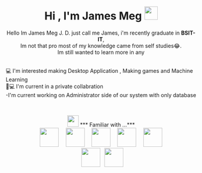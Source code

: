 <h1 align="center">Hi , I'm James Meg <img src="https://media.giphy.com/media/hvRJCLFzcasrR4ia7z/giphy.gif" width="35"></h1>
<p align="center">Hello Im James Meg J. D.  just call me James, i'm recently graduate in <b>BSIT-IT</b>,
<br>
Im not that pro most of my knowledge came from  self studies😂. <br>
Im still wanted to learn more in any 
</p>

<br>
<summary>💻 I'm interested making Desktop Application , Making games and Machine Learning<br>
<summary>🤝💻 I'm current in a private collabration<br>
 <summary>-I'm current working on Administrator side of our system with only database<br>
</p>
<br>
<p align="center">
<img src="https://media.giphy.com/media/iY8CRBdQXODJSCERIr/giphy.gif" width="30px">&nbsp;*** Familiar with ...*** <br>
  <code> <img height="50" src="https://www.vectorlogo.zone/logos/java/java-ar21.svg"> </code>
  <code> <img height="50" src="https://www.maketecheasier.com/assets/uploads/2015/04/netframework-logo.jpg"> </code>
  <code> <img height="50" src="https://seeklogo.com/images/C/c-sharp-c-logo-02F17714BA-seeklogo.com.png"> </code>
  <code> <img height="50" src="https://lifewithdata.com/wp-content/uploads/2022/03/python_logo-43.png"> </code>
  <code> <img height="50" src="https://www.vectorlogo.zone/logos/mysql/mysql-ar21.svg"> </code><br>
  <code> <img height="50" src="https://www.vectorlogo.zone/logos/w3_html5/w3_html5-ar21.svg"> </code
  <code> <img height="50" src="https://upload.wikimedia.org/wikipedia/commons/thumb/2/27/PHP-logo.svg/1200px-PHP-logo.svg.png"> </code>
